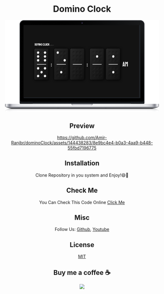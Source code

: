 <div align="center">
 
# Domino Clock

![Domino Clock](image/laptop.png)

## Preview

https://github.com/Amir-Ranjbr/dominoClock/assets/144438283/8e9bc4e4-b0a3-4aa9-b448-55fbd7196775

## Installation

Clone Repository in you system and Enjoy!😄🎉

## Check Me

You Can Check This Code Online [Click Me](https://amir-ranjbr.github.io/dominoClock/)

## Misc

Follow Us: [Github](https://github.com/Amir-Ranjbr), [Youtube](https://www.youtube.com/@Weird-Code)

## License

[MIT](LICENSE)

## Buy me a coffee ☕

<a href="https://www.buymeacoffee.com/amir.ranjbr"><img src="https://img.buymeacoffee.com/button-api/?text=Buy me a coffee&emoji=&slug=amir.ranjbr&button_colour=BD5FFF&font_colour=ffffff&font_family=Cookie&outline_colour=000000&coffee_colour=FFDD00" /></a>

</div>

